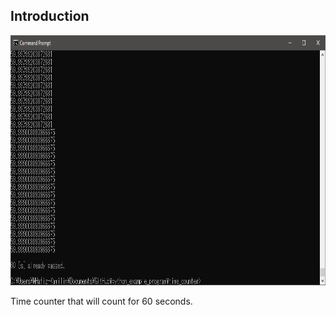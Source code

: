 ## Introduction

<p align = "center">
  <img src = "https://raw.githubusercontent.com/hafiz-kamilin/miscellaneous_python_program/master/time_counter/example.png" width = "700" height = "400"/>
</p>

Time counter that will count for 60 seconds.
